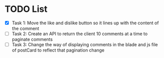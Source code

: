 # TODO List

- [X] Task 1: Move the like and dislike button so it lines up with the content of the comment
- [ ] Task 2: Create an API to return the client 10 comments at a time to paginate comments
- [ ] Task 3: Change the way of displaying comments in the blade and js file of postCard to reflect that pagination change
